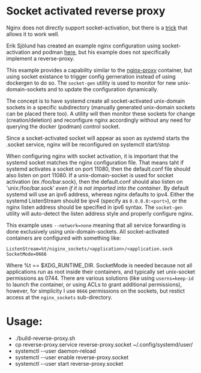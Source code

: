 # Socket activated reverse proxy

Nginx does not directly support socket-activation, but there is a 
[trick](https://freedesktop.org/wiki/Software/systemd/DaemonSocketActivation/)
that allows it to work well.

Erik Sjölund has created an example nginx configuration using socket-activation and podman
[here](https://github.com/eriksjolund/podman-nginx-socket-activation), but his example
does not specifically implement a reverse-proxy.

This example provides a capability similar to the [nginx-proxy](https://github.com/nginx-proxy/nginx-proxy)
container, but using socket existance to trigger config gerneration instead of using dockergen to do so.
The `socket-gen` utility is used to monitor for new unix-domain-sockets and to update the configuration
dynamically.

The concept is to have systemd create all socket-activated unix-domain sockets in a specific subdirectory
(manually generated unix-domain sockets can be placed there too).
A utility will then monitor these sockets for change (creation/deletion) and reconfigure nginx accordingly
without any need for querying the docker (podman) control socket.

Since a socket-activated socket will appear as soon as systemd starts the <application>.socket service,
nginx will be reconfigured on systemctl start/stop

When configuring nginx with socket activation, it is important that the systemd socket matches the nginx
configuration file.  That means taht if systemd activates a socket on port 11080, then the default.conf
file should also listen on port 11080.  If a unix-domain-socket is used for socket activation
(ex /foo/bar.sock), then the default.conf should also listen on 'unix:/foo/bar.sock' *even if it is not
imported into the container*.  By default systemd will use an ipv6 address, whereas nginx defaults to
ipv4.  Either the systemd ListenStream should be ipv4 (specify as `0.0.0.0:<port>`), or the nginx listen
address should be specified in ipv6 syntax.  The `socket-gen` utility will auto-detect the listen address
style and properly configure nginx.

This example uses `--network=none` meaning that all service forwarding is done exclusively using
unix-domain-sockets.  All socket-activated containers are configured with something like:
```
ListenStream=%t/niginx_sockets/<application>/<application.sock
SocketMode=0666
```
Where %t == $XDG_RUNTIME_DIR.  SocketMode is needed because not all applications run as root inside
their containers, and typically set unix-socket permissions as 0744.  There are various solutions (like
using `userns=keep-id` to launch the container, or using ACLs to grant additional permissions), however,
for simplicity I use `0666` permissions on the sockets, but restict access at the `nginx_sockets` 
sub-directory.

# Usage:
* ./build-reverse-proxy.sh
* cp reverse-proxy.service reverse-proxy.socket ~/.config/systemd/user/
* systemctl --user daemon-reload
* systemctl --user enable reverse-proxy.socket
* systemctl --user start reverse-proxy.socket

